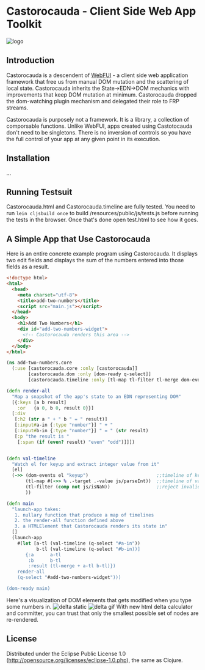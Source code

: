 # Castorocauda - Client Side Web App Toolkit

![logo](http://d3j5vwomefv46c.cloudfront.net/photos/large/795746565.jpg)

## Introduction

Castorocauda is a descendent of [WebFUI](http://d3j5vwomefv46c.cloudfront.net/photos/large/795746565.jpg) -  a client side web application framework that free us from manual DOM mutation and the scattering of local state. Castorocauda inherits the State->EDN->DOM mechanics with improvements that keep DOM mutation at minimum. Castorocauda dropped the dom-watching plugin mechanism and delegated their role to FRP streams.

Castorocauda is purposely not a framework. It is a library, a collection of comporsable functions. Unlike WebFUI, apps created using Castotocauda don't need to be singletons. There is no inversion of controls so you have the full control of your app at any given point in its execution.

## Installation

...


## Running Testsuit

Castorocauda.html and Castorocauda.timeline are fully tested. You need to run `lein cljsbuild once` to build /resources/public/js/tests.js before running the tests in the browser. Once that's done open test.html to see how it goes.


## A Simple App that Use Castorocauda

Here is an entire concrete example program using Castorocauda. It displays two edit fields and displays the sum of the numbers entered into those fields as a result.

```html
<!doctype html>
<html>
  <head>
    <meta charset="utf-8">
    <title>add-two-numbers</title>
    <script src="main.js"></script>
  </head>
  <body>
    <h1>Add Two Numbers</h1>
    <div id="add-two-numbers-widget">
      <!-- Castorocauda renders this area -->
    </div>
  </body>
</html>
```


```clojure
(ns add-two-numbers.core
  (:use [castorocauda.core :only [castorocauda]]
        [castorocauda.dom :only [dom-ready q-select]]
        [castorocauda.timeline :only [tl-map tl-filter tl-merge dom-events]]))

(defn render-all
  "Map a snapshot of the app's state to an EDN representing DOM"
  [{:keys [a b result]
    :or   {a 0, b 0, result 0}}]
  [:div
   [:h2 (str a " + " b " = " result)]
   [:input#a-in {:type "number"}] " + "
   [:input#b-in {:type "number"}] " = " (str result)
   [:p "the result is "
    [:span (if (even? result) "even" "odd")]]])


(defn val-timeline
  "Watch el for keyup and extract integer value from it"
  [el]
  (->> (dom-events el "keyup")                         ;;timeline of keyup
       (tl-map #(->> % .-target .-value js/parseInt))  ;;timeline of values
       (tl-filter (comp not js/isNaN))                 ;;reject invalid values
       ))

(defn main
  "launch-app takes:
   1. nullary function that produce a map of timelines
   2. the render-all function defined above
   3. a HTMLElement that Castorocauda renders its state in"
  []
  (launch-app
    #(let [a-tl (val-timeline (q-select "#a-in"))
           b-tl (val-timeline (q-select "#b-in))]
       {:a      a-tl
        :b      b-tl
        :result (tl-merge + a-tl b-tl)})
    render-all
    (q-select "#add-two-numbers-widget")))

(dom-ready main)
```

Here's a visualization of DOM elements that gets modified when you type some numbers in.
![delta static](https://raw.github.com/ympbyc/castorocauda/rewrite/resources/public/images/castorocauda1.gif)
![delta gif](https://raw.github.com/ympbyc/castorocauda/rewrite/resources/public/images/Castorocauda3.gif)
With new html delta calculator and committer, you can trust that only the smallest possible set of nodes are re-rendered.


## License

Distributed under the Eclipse Public License 1.0 (http://opensource.org/licenses/eclipse-1.0.php), the same as Clojure.
